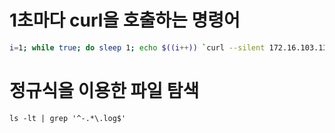 # 1초마다 curl을 호출하는 명령어
```bash
i=1; while true; do sleep 1; echo $((i++)) `curl --silent 172.16.103.133 | grep title` ; done
```

# 정규식을 이용한 파일 탐색
`ls -lt | grep '^-.*\.log$'`


